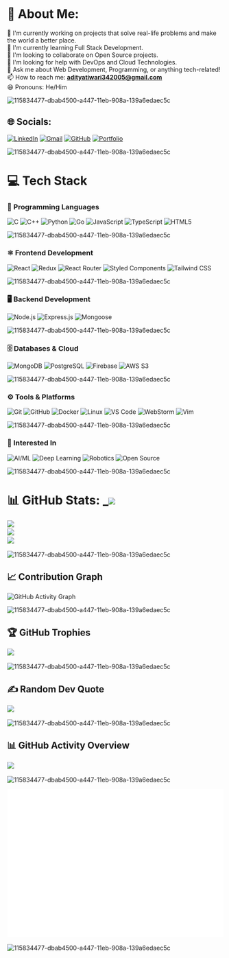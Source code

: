 # 💫 About Me: 

🔭 I'm currently working on projects that solve real-life problems and make the world a better place.<br>
🌱 I'm currently learning Full Stack Development.<br>
👯 I'm looking to collaborate on Open Source projects.<br>
🤔 I'm looking for help with DevOps and Cloud Technologies.<br>
💬 Ask me about Web Development, Programming, or anything tech-related!<br>
📫 How to reach me: **adityatiwari342005@gmail.com**<br>
😄 Pronouns: He/Him<br>

![115834477-dbab4500-a447-11eb-908a-139a6edaec5c](https://user-images.githubusercontent.com/105775899/235299569-e15e9b1c-09cc-492a-ad8e-cef25979d4d1.gif)

## 🌐 Socials:
[![LinkedIn](https://img.shields.io/badge/LinkedIn-%230A66C2.svg?style=for-the-badge&logo=linkedin&logoColor=white)](https://www.linkedin.com/in/aditya-tiwari-141bb3293/)
[![Gmail](https://img.shields.io/badge/Gmail-%23EA4335.svg?style=for-the-badge&logo=gmail&logoColor=white)](mailto:adityatiwari342005@gmail.com)
[![GitHub](https://img.shields.io/badge/GitHub-%23181717.svg?style=for-the-badge&logo=github&logoColor=white)](https://github.com/AdityaTiwari342005)
[![Portfolio](https://img.shields.io/badge/Portfolio-%23000000.svg?style=for-the-badge&logo=vercel&logoColor=white)](https://your-portfolio-link.com)

![115834477-dbab4500-a447-11eb-908a-139a6edaec5c](https://user-images.githubusercontent.com/105775899/235299569-e15e9b1c-09cc-492a-ad8e-cef25979d4d1.gif)

# 💻 Tech Stack

### 📝 Programming Languages  
![C](https://img.shields.io/badge/C-%23A8B9CC.svg?style=for-the-badge&logo=c&logoColor=black) 
![C++](https://img.shields.io/badge/C++-%2300599C.svg?style=for-the-badge&logo=c%2B%2B&logoColor=white) 
![Python](https://img.shields.io/badge/Python-%233776AB.svg?style=for-the-badge&logo=python&logoColor=white) 
![Go](https://img.shields.io/badge/Go-%2300ADD8.svg?style=for-the-badge&logo=go&logoColor=white) 
![JavaScript](https://img.shields.io/badge/JavaScript-%23F7DF1E.svg?style=for-the-badge&logo=javascript&logoColor=black) 
![TypeScript](https://img.shields.io/badge/TypeScript-%230076D6.svg?style=for-the-badge&logo=typescript&logoColor=white) 
![HTML5](https://img.shields.io/badge/HTML5-%23FF5733.svg?style=for-the-badge&logo=html5&logoColor=white) 

![115834477-dbab4500-a447-11eb-908a-139a6edaec5c](https://user-images.githubusercontent.com/105775899/235299569-e15e9b1c-09cc-492a-ad8e-cef25979d4d1.gif)

### ⚛️ Frontend Development  
![React](https://img.shields.io/badge/React-%2361DAFB.svg?style=for-the-badge&logo=react&logoColor=black) 
![Redux](https://img.shields.io/badge/Redux-%23764ABC.svg?style=for-the-badge&logo=redux&logoColor=white) 
![React Router](https://img.shields.io/badge/React_Router-%23CA4245.svg?style=for-the-badge&logo=react-router&logoColor=white) 
![Styled Components](https://img.shields.io/badge/Styled_Components-%23DB7093.svg?style=for-the-badge&logo=styled-components&logoColor=white) 
![Tailwind CSS](https://img.shields.io/badge/Tailwind_CSS-%2338B2AC.svg?style=for-the-badge&logo=tailwind-css&logoColor=white)  

![115834477-dbab4500-a447-11eb-908a-139a6edaec5c](https://user-images.githubusercontent.com/105775899/235299569-e15e9b1c-09cc-492a-ad8e-cef25979d4d1.gif)

### 🖥️ Backend Development  
![Node.js](https://img.shields.io/badge/Node.js-%2381C784.svg?style=for-the-badge&logo=node.js&logoColor=black) 
![Express.js](https://img.shields.io/badge/Express.js-%23303030.svg?style=for-the-badge&logo=express&logoColor=white) 
![Mongoose](https://img.shields.io/badge/Mongoose-%23880000.svg?style=for-the-badge&logo=mongoose&logoColor=white)  

![115834477-dbab4500-a447-11eb-908a-139a6edaec5c](https://user-images.githubusercontent.com/105775899/235299569-e15e9b1c-09cc-492a-ad8e-cef25979d4d1.gif)

### 🗄️ Databases & Cloud  
![MongoDB](https://img.shields.io/badge/MongoDB-%234CAF50.svg?style=for-the-badge&logo=mongodb&logoColor=white) 
![PostgreSQL](https://img.shields.io/badge/PostgreSQL-%23006482.svg?style=for-the-badge&logo=postgresql&logoColor=white) 
![Firebase](https://img.shields.io/badge/Firebase-%23FFCA28.svg?style=for-the-badge&logo=firebase&logoColor=black) 
![AWS S3](https://img.shields.io/badge/AWS_S3-%23FF9900.svg?style=for-the-badge&logo=amazon-aws&logoColor=white)  

![115834477-dbab4500-a447-11eb-908a-139a6edaec5c](https://user-images.githubusercontent.com/105775899/235299569-e15e9b1c-09cc-492a-ad8e-cef25979d4d1.gif)

### ⚙️ Tools & Platforms  
![Git](https://img.shields.io/badge/Git-%23F05033.svg?style=for-the-badge&logo=git&logoColor=white) 
![GitHub](https://img.shields.io/badge/GitHub-%23181717.svg?style=for-the-badge&logo=github&logoColor=white) 
![Docker](https://img.shields.io/badge/Docker-%232496ED.svg?style=for-the-badge&logo=docker&logoColor=white) 
![Linux](https://img.shields.io/badge/Linux-%23FCC624.svg?style=for-the-badge&logo=linux&logoColor=black) 
![VS Code](https://img.shields.io/badge/VS_Code-%23007ACC.svg?style=for-the-badge&logo=visual-studio-code&logoColor=white) 
![WebStorm](https://img.shields.io/badge/WebStorm-%23000000.svg?style=for-the-badge&logo=webstorm&logoColor=white) 
![Vim](https://img.shields.io/badge/Vim-%23019733.svg?style=for-the-badge&logo=vim&logoColor=white)  

![115834477-dbab4500-a447-11eb-908a-139a6edaec5c](https://user-images.githubusercontent.com/105775899/235299569-e15e9b1c-09cc-492a-ad8e-cef25979d4d1.gif)

### 🚀 Interested In  
![AI/ML](https://img.shields.io/badge/Artificial_Intelligence-%23000000.svg?style=for-the-badge&logo=probot&logoColor=white) 
![Deep Learning](https://img.shields.io/badge/Deep_Learning-%23FF6F00.svg?style=for-the-badge&logo=tensorflow&logoColor=white) 
![Robotics](https://img.shields.io/badge/Robotics-%230076D6.svg?style=for-the-badge&logo=android&logoColor=white) 
![Open Source](https://img.shields.io/badge/Open_Source-%23F05032.svg?style=for-the-badge&logo=open-source-initiative&logoColor=white)  

![115834477-dbab4500-a447-11eb-908a-139a6edaec5c](https://user-images.githubusercontent.com/105775899/235299569-e15e9b1c-09cc-492a-ad8e-cef25979d4d1.gif)

# 📊 GitHub Stats:  _![](https://komarev.com/ghpvc/?username=AdityaTiwari342005&label=Profile+views&style=for-the-badge&color=blueviolet)
![](https://github-readme-stats.vercel.app/api?username=AdityaTiwari342005&theme=tokyonight&hide_border=false&include_all_commits=true&count_private=true)<br/>
![](https://github-readme-streak-stats.herokuapp.com/?user=AdityaTiwari342005&theme=tokyonight&hide_border=false)<br/>
![](https://github-readme-stats.vercel.app/api/top-langs/?username=AdityaTiwari342005&theme=tokyonight&hide_border=false&include_all_commits=true&count_private=true&layout=compact)

![115834477-dbab4500-a447-11eb-908a-139a6edaec5c](https://user-images.githubusercontent.com/105775899/235299569-e15e9b1c-09cc-492a-ad8e-cef25979d4d1.gif)

## 📈 Contribution Graph
![GitHub Activity Graph](https://github-readme-activity-graph.vercel.app/graph?username=AdityaTiwari342005&theme=tokyo-night&hide_border=true)

![115834477-dbab4500-a447-11eb-908a-139a6edaec5c](https://user-images.githubusercontent.com/105775899/235299569-e15e9b1c-09cc-492a-ad8e-cef25979d4d1.gif)

## 🏆 GitHub Trophies
![](https://github-profile-trophy.vercel.app/?username=AdityaTiwari342005&theme=tokyonight&no-frame=false&no-bg=true&margin-w=4)

![115834477-dbab4500-a447-11eb-908a-139a6edaec5c](https://user-images.githubusercontent.com/105775899/235299569-e15e9b1c-09cc-492a-ad8e-cef25979d4d1.gif)

## ✍️ Random Dev Quote
![](https://quotes-github-readme.vercel.app/api?type=horizontal&theme=tokyonight)

![115834477-dbab4500-a447-11eb-908a-139a6edaec5c](https://user-images.githubusercontent.com/105775899/235299569-e15e9b1c-09cc-492a-ad8e-cef25979d4d1.gif)

## 📊 GitHub Activity Overview
![](https://github-profile-summary-cards.vercel.app/api/cards/profile-details?username=ADITYATIWARI342005&theme=github_dark)

![115834477-dbab4500-a447-11eb-908a-139a6edaec5c](https://user-images.githubusercontent.com/105775899/235299569-e15e9b1c-09cc-492a-ad8e-cef25979d4d1.gif)

![](https://raw.githubusercontent.com/ADITYATIWARI342005/ADITYATIWARI342005/main/metrics.plugin.activity.svg)

![115834477-dbab4500-a447-11eb-908a-139a6edaec5c](https://user-images.githubusercontent.com/105775899/235299569-e15e9b1c-09cc-492a-ad8e-cef25979d4d1.gif)




<!-- Proudly created with GPRM ( https://gprm.itsvg.in ) -->

